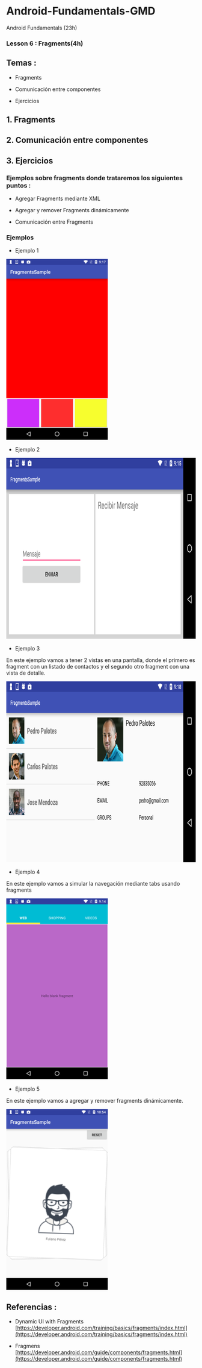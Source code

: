 # Android-Fundamentals-GMD
Android Fundamentals (23h)

### Lesson 6 : Fragments(4h)

## Temas :

- Fragments

- Comunicación entre componentes

- Ejercicios

## 1. Fragments

## 2. Comunicación entre componentes

## 3. Ejercicios

### Ejemplos sobre fragments donde trataremos los siguientes puntos :

  * Agregar Fragments mediante XML
     
  * Agregar y remover Fragments dinámicamente
     
  * Comunicación entre Fragments 
     
### Ejemplos 

- Ejemplo 1

<img src="./images/screenshot_color.png" height="480">

- Ejemplo 2

<img src="./images/screenshot_message.png" height="480">

- Ejemplo 3 

En este ejemplo vamos a tener 2 vistas en una pantalla, donde el primero  es fragment con un listado de contactos y el segundo otro fragment con una vista de detalle.

<img src="./images/screenshot_contacts.png" height="480">

- Ejemplo 4

En este ejemplo vamos a simular la navegación mediante tabs usando fragments

<img src="./images/screenshot_tab.png" height="480">

- Ejemplo 5

En este ejemplo vamos a agregar y remover fragments dinámicamente.

<img src="./images/screenshot_cards.png" height="480">
 
## Referencias :

- Dynamic UI with Fragments [https://developer.android.com/training/basics/fragments/index.html](https://developer.android.com/training/basics/fragments/index.html)

- Fragmens [https://developer.android.com/guide/components/fragments.html](https://developer.android.com/guide/components/fragments.html)

